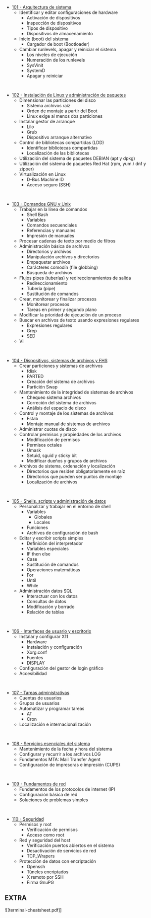 - [101 - Arquitectura de sistema](./101_Arquitectura)
	- Identificar y editar configuraciones de hardware
		- Activación de dispositivos
		- Inspección de dispositivos
		- Tipos de dispositivo
		- Dispositivos de almacenamiento
	- Inicio (boot) del sistema
		- Cargador de boot (Bootloader)
	- Cambiar runlevels, apagar y reiniciar el sistema
		- Los niveles de ejecución
		- Numeración de los runlevels
		- SysVinit
		- SystemD
		- Apagar y reiniciar

&nbsp;
- [102 - Instalación de Linux y administración de paquetes](./102_Instalacion_administracion.md)
	- Dimensionar las particiones del disco
		- Sistema archivos raíz
		- Orden de montaje a partir del Boot
		- Linux exige al menos dos particiones
	- Instalar gestor de arranque
		- Lilo
		- Grub
		- Dispositivo arranque alternativo
	- Control de bibliotecas compartidas (LDD)
		- Identificar bibliotecas compartidas
		- Localización de las bibliotecas
	- Utilización del sistema de paquetes DEBIAN (apt y dpkg)
	- Utilización del sistema de paquetes Red Hat (rpm, yum / dnf y zipper)
	- Virtualización  en Linux
		- D-Bus Machine ID
		- Acceso seguro (SSH)

&nbsp;
-  [103 - Comandos GNU y Unix](./103_comandos.md)
	- Trabajar en la línea de comandos
		- Shell Bash
		- Variables
		- Comandos secuenciales
		- Referencias y manuales
		- Impresión de manuales
	- Procesar cadenas de texto por medio de filtros
	- Administración básica de archivos
		- Directorios y archivos
		- Manipulación archivos y directorios
		- Empaquetar archivos
		- Carácteres comodín (file globbing)
		- Búsqueda de archivos
	- Flujos pipes (tuberías) y redireccionamientos de salida
		- Redireccionamiento
		- Tubería (pipe)
		- Sustitución de comandos
	- Crear, monitorear y finalizar procesos
		- Monitorear procesos
		- Tareas en primer y segundo plano
	- Modificar la prioridad de ejecución de un proceso
	- Buscar en archivos de texto usando expresiones regulares
		- Expresiones regulares
		- Grep
		- SED
	- VI

&nbsp;
- [104 - Dispositivos, sistemas de archivos y FHS](./104_Sistema_archivos.md)
	- Crear particiones y sistemas de archivos
		- fdisk
		- PARTED
		- Creación del sistema de archivos
		- Partición Swap
	- Mantenimiento de la integridad de sistemas de archivos
		- Chequeo sistema archivos
		- Correción del sistema de archivos
		- Análisis del espacio de disco
	- Control y montaje de los sistemas de archivos
		- Fstab
		- Montaje manual de sistemas de archivos
	- Administrar cuotas de disco
	- Controlar permisos y propiedades de los archivos
		- Modificación de permisos
		- Permisos octales
		- Umask
		- Setuid, sguid y sticky bit
		- Modificar dueños y grupos de archivos
	- Archivos de sistema, ordenación y localización
		- Directorios que residen obligatoriamente en raíz
		- Directorios que pueden ser puntos de montaje
		- Localización de archivos

&nbsp;
- [105 - Shells, scripts y administración de datos](./105_Shells_scripts_y_admin_datos)
	- Personalizar y trabajar en el entorno de shell
		- Variables
			- Globales
			- Locales
		- Funciones
		- Archivos de configuración de bash
	- Editar y escribir scripts simples
		- Definición del interpretador
		- Variables especiales
		- IF then else
		- Case
		- Sustitución de comandos
		- Operaciones matemáticas
		- For
		- Until
		- While
	- Administración datos SQL
		- Interactuar con los datos
		- Consultas de datos
		- Modificación y borrado
		- Relación de tablas

&nbsp;
- [106 - Interfaces de usuario y escritorio](./106_Interfaces_de_usuario_y_de_escritorio)
	- Instalar y configurar X11
		- Hardware
		- Instalación y configuración
		- Xorg.conf
		- Fuentes
		- DISPLAY
	- Configuración del gestor de login gráfico
	- Accesibilidad

&nbsp;
- [107 - Tareas administrativas](./107_Tareas_administrativas)
	- Cuentas de usuarios
	- Grupos de usuarios
	- Automatizar y programar tareas
		- AT
		- Cron
	- Localización e internacionalización

&nbsp;
- [108 - Servicios esenciales del sistema](./108_Servicios_esenciales_del_sistema)
	- Mantenimiento de la fecha y hora del sistema
	- Configurar y recurrir a los archivos LOG
	- Fundamentos MTA: Mail Transfer Agent
	- Configuración de impresoras e impresión (CUPS)

&nbsp;
- [109 - Fundamentos de red](./109_Fundamentos_de_red)
	- Fundamentos de los protocolos de internet (IP)
	- Configuración básica de red
	- Soluciones de problemas simples

&nbsp;
- [110 - Seguridad](./110_Seguridad)
	- Permisos y root
		- Verificación de permisos
		- Acceso como root
	- Red y seguridad del host
		- Verificación puertos abiertos en el sistema
		- Desactivación de servicios de red
		- TCP_Wrapers
	- Protección de datos con encriptación
		- Openssh
		- Túneles encriptados
		- X remoto por SSH
		- Firma GnuPG

## EXTRA

![[terminal-cheatsheet.pdf]]